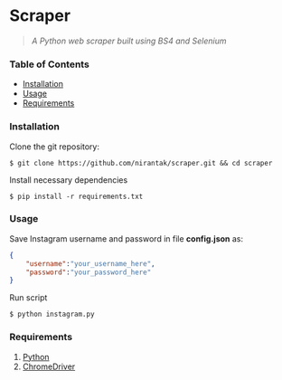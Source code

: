 # Scraper
> *A Python web scraper built using BS4 and Selenium*

### Table of Contents
* [Installation](#installation)
* [Usage](#usage)
* [Requirements](#requirements)

### Installation
Clone the git repository:
```Shell
$ git clone https://github.com/nirantak/scraper.git && cd scraper
```

Install necessary dependencies
```Shell
$ pip install -r requirements.txt
```

### Usage
Save Instagram username and password in file **config.json** as:
```JSON
{
    "username":"your_username_here",
    "password":"your_password_here"
}
```
Run script
```Shell
$ python instagram.py
```

### Requirements
1. [Python](https://python.org)
2. [ChromeDriver](https://sites.google.com/a/chromium.org/chromedriver/)

